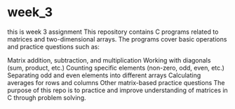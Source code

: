 # week_3
this is week 3 assignment
This repository contains C programs related to matrices and two-dimensional arrays.
The programs cover basic operations and practice questions such as:

Matrix addition, subtraction, and multiplication
Working with diagonals (sum, product, etc.)
Counting specific elements (non-zero, odd, even, etc.)
Separating odd and even elements into different arrays
Calculating averages for rows and columns
Other matrix-based practice questions
The purpose of this repo is to practice and improve understanding of matrices in C through problem solving.

